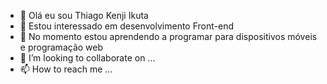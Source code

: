 - 👋 Olá eu sou Thiago Kenji Ikuta
- 👀 Estou interessado em desenvolvimento Front-end  
- 🌱 No momento estou aprendendo a programar para dispositivos móveis e programação web
- 💞️ I’m looking to collaborate on ...
- 📫 How to reach me ...
  
<!---
KenjiIkuta/KenjiIkuta is a ✨ special ✨ repository because its `README.md` (this file) appears on your GitHub profile.
You can click the Preview link to take a look at your changes.
--->
